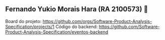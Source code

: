## Fernando Yukio Morais Hara (RA 2100573) 👋

Board do projeto: https://github.com/orgs/Software-Product-Analysis-Specification/projects/1
Código do backend: https://github.com/Software-Product-Analysis-Specification/eventos-backend
